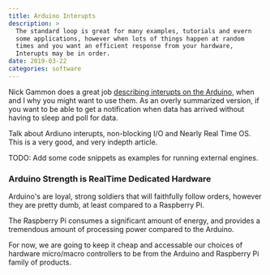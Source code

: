 ```yaml
---
title: Arduino Interupts
description: >
  The standard loop is great for many examples, tutorials and evern
  some applications, however when lots of things happen at random
  times and you want an efficient response from your hardware,
  Interupts may be in order.
date: 2019-03-22
categories: software
---
```


Nick Gammon does a great job [describing interupts on the Arduino](http://gammon.com.au/interrupts), 
when and I why you might want to use them.  As an overly summarized version,
if you want to be able to get a notification when data has arrived
without having to sleep and poll for data.
  
Talk about Ardiuno interupts, non-blocking I/O and Nearly Real Time
OS.  This is a very good, and very indepth article.

TODO: Add some code snippets as examples for running external
engines. 

### Arduino Strength is RealTime Dedicated Hardware

Arduino's are loyal, strong soldiers that will faithfully follow
orders, however they are pretty dumb, at least compared to a Raspberry
Pi. 

The Raspberry Pi consumes a significant amount of energy, and provides
a tremendous amount of processing power compared to the Arduino.  

For now, we are going to keep it cheap and accessable our choices of
hardware micro/macro controllers to be from the Arduino and Raspberry
Pi family of products.

